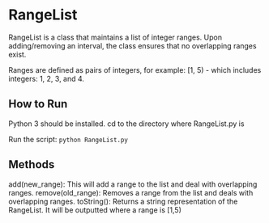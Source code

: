 # RangeList
RangeList is a class that maintains a list of integer ranges.
Upon adding/removing an interval, the class ensures that no overlapping ranges exist.

Ranges are defined as pairs of integers, for example: [1, 5) - which includes integers: 1, 2, 3, and 4.

## How to Run
Python 3 should be installed.
cd to the directory where RangeList.py is

Run the script:
`python RangeList.py`

## Methods
add(new_range): This will add a range to the list and deal with overlapping ranges.
remove(old_range): Removes a range from the list and deals with overlapping ranges.
toString(): Returns a string representation of the RangeList. It will be outputted where a range is [1,5)
